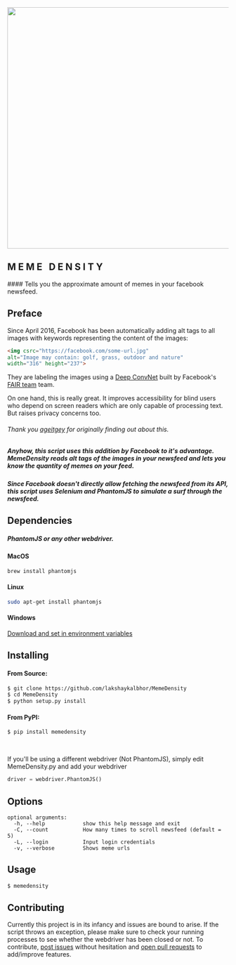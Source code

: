 <img src="https://s29.postimg.org/7e007fahz/grin_face_meme_on_all_the_rage_faces_162044.png" height="550px" />
<h2> M E M E &nbsp; D E N S I T Y </h2>
#### Tells you the approximate amount of memes in your facebook newsfeed.


## Preface
Since April 2016, Facebook has been automatically adding alt tags to all images with keywords representing the content of the images:

```html
<img csrc="https://facebook.com/some-url.jpg"
alt="Image may contain: golf, grass, outdoor and nature"
width="316" height="237">
```

They are labeling the images using a [Deep ConvNet](https://medium.com/@ageitgey/machine-learning-is-fun-part-3-deep-learning-and-convolutional-neural-networks-f40359318721#.2zrawvage) built by Facebook's [FAIR team](https://research.fb.com/category/facebook-ai-research-fair/) team.

On one hand, this is really great. It improves accessibility for blind users who depend on screen readers which are only capable of processing text. But raises privacy concerns too.
###### Thank you [ageitgey](https://github.com/ageitgey/show-facebook-computer-vision-tags) for originally finding out about this.

##### Anyhow, this script uses this addition by Facebook to it's advantage. MemeDensity reads alt tags of the images in your newsfeed and lets you know the quantity of memes on your feed. 

##### Since Facebook doesn't directly allow fetching the newsfeed from its API, this script uses Selenium and PhantomJS to simulate a surf through the newsfeed.

## Dependencies

##### PhantomJS or any other webdriver.

#### MacOS
```sh
brew install phantomjs
```
#### Linux
```sh
sudo apt-get install phantomjs
```
#### Windows
[Download and set in environment variables](http://phantomjs.org/)

## Installing

#### From Source:
```sh
$ git clone https://github.com/lakshaykalbhor/MemeDensity
$ cd MemeDensity
$ python setup.py install
```

#### From PyPI:
```sh
$ pip install memedensity
```
<br>

If you'll be using a different webdriver (Not PhantomJS), simply edit MemeDensity.py and add your webdriver
```py
driver = webdriver.PhantomJS()
```
## Options
```
optional arguments:
  -h, --help            show this help message and exit
  -C, --count           How many times to scroll newsfeed (default = 5)
  -L, --login           Input login credentials
  -v, --verbose         Shows meme urls
```

## Usage
```sh
$ memedensity
```
## Contributing
Currently this project is in its infancy and issues are bound to arise. If the script throws an exception, please make sure to check your running processes to see whether the webdriver has been closed or not. 
To contribute, [post issues](https://github.com/lakshaykalbhor/MemeDensity/issues) without hesitation and [open pull requests](https://github.com/lakshaykalbhor/MemeDensity/pulls) to add/improve features.



